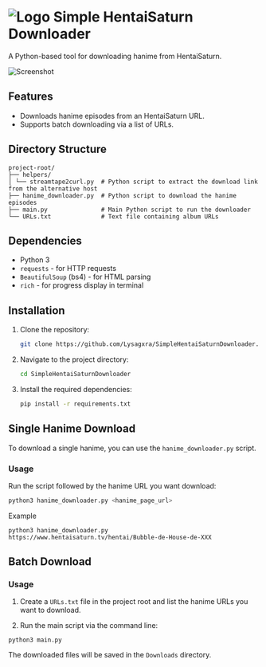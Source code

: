 # ![Logo](https://github.com/Lysagxra/SimpleHentaiSaturnDownloader/blob/80c86fcad2eb2afcda5c603a244d0a7475eb8dc3/misc/HSPlanet-logo.png) Simple HentaiSaturn Downloader

A Python-based tool for downloading hanime from HentaiSaturn.

![Screenshot](https://raw.githubusercontent.com/Lysagxra/SimpleHentaiSaturnDownloader/refs/heads/main/misc/ScreenshotHSD.png)

## Features

- Downloads hanime episodes from an HentaiSaturn URL.
- Supports batch downloading via a list of URLs.

## Directory Structure
```
project-root/
├── helpers/
│ └── streamtape2curl.py  # Python script to extract the download link from the alternative host
├── hanime_downloader.py  # Python script to download the hanime episodes
├── main.py               # Main Python script to run the downloader
└── URLs.txt              # Text file containing album URLs
```

## Dependencies

- Python 3
- `requests` - for HTTP requests
- `BeautifulSoup` (bs4) - for HTML parsing
- `rich` - for progress display in terminal

## Installation

1. Clone the repository:
   ```bash
   git clone https://github.com/Lysagxra/SimpleHentaiSaturnDownloader.git

2. Navigate to the project directory:
   ```bash
   cd SimpleHentaiSaturnDownloader

3. Install the required dependencies:
   ```bash
   pip install -r requirements.txt

## Single Hanime Download

To download a single hanime, you can use the `hanime_downloader.py` script.

### Usage

Run the script followed by the hanime URL you want download:

```bash
python3 hanime_downloader.py <hanime_page_url>
```

Example

```
python3 hanime_downloader.py https://www.hentaisaturn.tv/hentai/Bubble-de-House-de-XXX
```

## Batch Download

### Usage

1. Create a `URLs.txt` file in the project root and list the hanime URLs you want to download.

2. Run the main script via the command line:

```
python3 main.py
```

The downloaded files will be saved in the `Downloads` directory.
